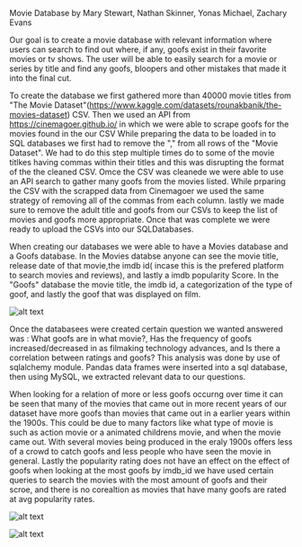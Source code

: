 Movie Database by Mary Stewart, Nathan Skinner, Yonas Michael, Zachary Evans


 Our goal is to create a movie database with relevant information where users can search to find out where, if any, goofs exist in their favorite movies or tv shows. The user will be able to easily search for a movie or series by title and find any goofs, bloopers and other mistakes that made it into the final cut.
 
To create the database we first gathered more than 40000 movie titles from "The Movie Dataset"(https://www.kaggle.com/datasets/rounakbanik/the-movies-dataset) CSV.  Then we used an API from https://cinemagoer.github.io/ in which we were able to scrape goofs for the movies found in the our CSV
While preparing the data to be loaded in to SQL databases we first had to remove the "," from all rows of the "Movie Dataset". We had to do this step multiple times do to some of the movie titlkes having commas within their titles and this was disrupting the format of the the cleaned CSV.  Omce the CSV was cleanede we were able to use an API search to gather many goofs from the movies listed.  While prparing the CSV with the scrapped data from Cinemagoer we used the same strategy of removing all of the commas from each column. lastly we made sure to remove the adult title and goofs from our CSVs to keep the list of movies and goofs more appropriate.  Once that was complete we were ready to upload the CSVs into our SQLDatabases.

When creating our databases we were able to have a Movies database  and a Goofs  database. In the Movies databse anyone can see the movie title, release date of that movie,the imdb id( incase this is the prefered platform to search movies and reviews), and lastly a imdb popularity Score. In the "Goofs" database the movie title, the imdb id, a categorization of the type of goof, and lastly the goof that was displayed on film.

![alt text](https://github.com/ymichael14/Project2_Group4/blob/cdeb25f5f2159ca3fb41f079998f643de26d1972/Project_Schema%20_Script/QuickDBD-Movie_GoofsSQL.png)

Once the databasees were created certain question we wanted answered  was : What goofs are in what movie?, Has the frequency of goofs increased/decreased in as filmaking technology advances, and Is there a correlation between ratings and goofs? This analysis was done by use of sqlalchemy module. Pandas data frames were inserted into a sql database, then using MySQL, we extracted relevant data to our questions.

When looking for a relation of more or less  goofs occurng over time it can be seen that many of the movies that came out in more recent years of our dataset have more goofs than movies that came out in a earlier years within the 1900s.  This could be due to many factors like what type of movie is such as action movie or a animated childrens movie, and when the movie came out.  With several movies being produced in the eraly 1900s offers less of a crowd to catch goofs and less people who have seen the movie in general. Lastly the popularity rating does not have an effect on the effect of goofs when looking at the most goofs by imdb_id we have used certain queries to search the movies with the most amount of goofs and their scroe,  and there is no corealtion as movies that have many goofs are rated at avg popularity rates.  


![alt text](https://github.com/ymichael14/Project2_Group4/blob/main/plots/goofs_by_year.png)


![alt text](https://github.com/ymichael14/Project2_Group4/blob/main/plots/goofs_pop.png)


